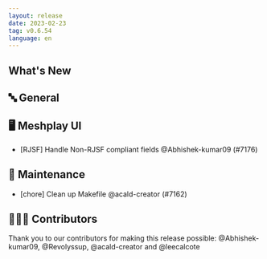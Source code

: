 ```yaml
---
layout: release
date: 2023-02-23
tag: v0.6.54
language: en
---
```


## What's New
## 🔤 General
## 🖥 Meshplay UI

- [RJSF] Handle Non-RJSF compliant fields @Abhishek-kumar09 (#7176)

## 🧰 Maintenance

- [chore] Clean up Makefile @acald-creator (#7162)

## 👨🏽‍💻 Contributors

Thank you to our contributors for making this release possible:
@Abhishek-kumar09, @Revolyssup, @acald-creator and @leecalcote
